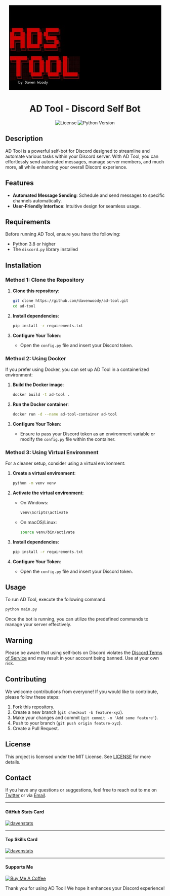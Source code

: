 <div align="center">

<img src="https://raw.githubusercontent.com/davenwoody/ad-tool/refs/heads/main/screenshot/Screenshot_2025_0217_235823.jpg" alt="logo" width="auto" height="auto" />
<h1> AD Tool - Discord Self Bot </h1>

![License](https://img.shields.io/badge/license-MIT-blue.svg)
![Python Version](https://img.shields.io/badge/python-3.8%2B-blue.svg) </div>

## Description

AD Tool is a powerful self-bot for Discord designed to streamline and automate various tasks within your Discord server. With AD Tool, you can effortlessly send automated messages, manage server members, and much more, all while enhancing your overall Discord experience.

## Features

- **Automated Message Sending**: Schedule and send messages to specific channels automatically.
- **User-Friendly Interface**: Intuitive design for seamless usage.

## Requirements

Before running AD Tool, ensure you have the following:

- Python 3.8 or higher
- The `discord.py` library installed

## Installation

### Method 1: Clone the Repository

1. **Clone this repository**:
   ```bash
   git clone https://github.com/davenwoody/ad-tool.git
   cd ad-tool
   ```

2. **Install dependencies**:
   ```bash
   pip install -r requirements.txt
   ```

3. **Configure Your Token**:
   - Open the `config.py` file and insert your Discord token.

### Method 2: Using Docker

If you prefer using Docker, you can set up AD Tool in a containerized environment:

1. **Build the Docker image**:
   ```bash
   docker build -t ad-tool .
   ```

2. **Run the Docker container**:
   ```bash
   docker run -d --name ad-tool-container ad-tool
   ```

3. **Configure Your Token**:
   - Ensure to pass your Discord token as an environment variable or modify the `config.py` file within the container.

### Method 3: Using Virtual Environment

For a cleaner setup, consider using a virtual environment:

1. **Create a virtual environment**:
   ```bash
   python -m venv venv
   ```

2. **Activate the virtual environment**:
   - On Windows:
     ```bash
     venv\Scripts\activate
     ```
   - On macOS/Linux:
     ```bash
     source venv/bin/activate
     ```

3. **Install dependencies**:
   ```bash
   pip install -r requirements.txt
   ```

4. **Configure Your Token**:
   - Open the `config.py` file and insert your Discord token.

## Usage

To run AD Tool, execute the following command:

```bash
python main.py
```

Once the bot is running, you can utilize the predefined commands to manage your server effectively.

## Warning

Please be aware that using self-bots on Discord violates the [Discord Terms of Service](https://discord.com/terms) and may result in your account being banned. Use at your own risk.

## Contributing

We welcome contributions from everyone! If you would like to contribute, please follow these steps:

1. Fork this repository.
2. Create a new branch (`git checkout -b feature-xyz`).
3. Make your changes and commit (`git commit -m 'Add some feature'`).
4. Push to your branch (`git push origin feature-xyz`).
5. Create a Pull Request.

## License

This project is licensed under the MIT License. See [LICENSE](LICENSE) for more details.

## Contact

If you have any questions or suggestions, feel free to reach out to me on [Twitter](https://twitter.com/username) or via [Email](mailto:email@example.com).

---
 #### GitHub Stats Card

<a href="https://github.com/davenwoody" target="blank">
  <img src="https://github-readme-stats.vercel.app/api?username=davenwoody&show_icons=true" width="320" alt="davenstats"/>
</a>

<hr/>

#### Top Skills Card
<a href="https://github.com/davenwoody" target="blank">
  <img src="https://github-readme-stats.vercel.app/api/top-langs/?username=davenwoody&layout=compact&hide=html" width="320" alt="davenstats"/>
</a>

<hr/>

#### Supports Me
<a href="https://sociabuzz.com/dvaxsenzu/tribe" target="_blank"><img src="https://cdn.buymeacoffee.com/buttons/default-orange.png" alt="Buy Me A Coffee" height="23" width="100" style="border-radius:2px" />
</a>



Thank you for using AD Tool! We hope it enhances your Discord experience!
